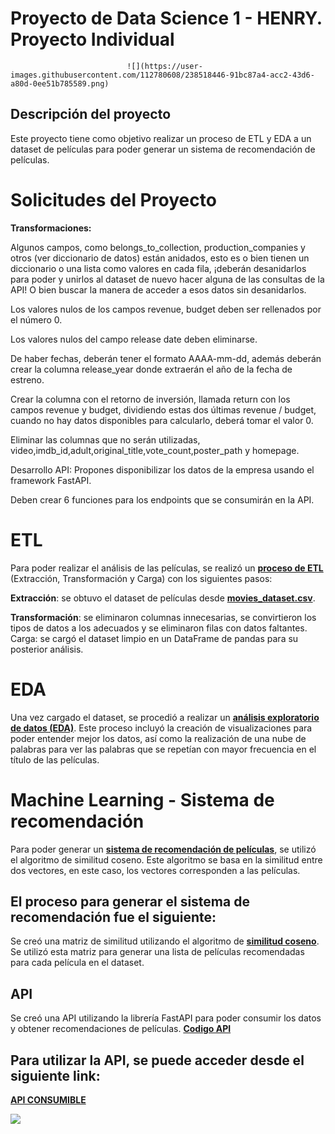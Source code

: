 

# Proyecto de Data Science 1 - HENRY. Proyecto Individual 
                              ![](https://user-images.githubusercontent.com/112780608/238518446-91bc87a4-acc2-43d6-a80d-0ee51b785589.png)

## Descripción del proyecto
Este proyecto tiene como objetivo  realizar un proceso de ETL y EDA a un dataset de películas para poder generar un sistema de recomendación de películas.

# Solicitudes del Proyecto

**Transformaciones:**

Algunos campos, como belongs_to_collection, production_companies y otros (ver diccionario de datos) están anidados, esto es o bien tienen un diccionario o una lista como valores en cada fila, ¡deberán desanidarlos para poder y unirlos al dataset de nuevo hacer alguna de las consultas de la API! O bien buscar la manera de acceder a esos datos sin desanidarlos.

Los valores nulos de los campos revenue, budget deben ser rellenados por el número 0.

Los valores nulos del campo release date deben eliminarse.

De haber fechas, deberán tener el formato AAAA-mm-dd, además deberán crear la columna release_year donde extraerán el año de la fecha de estreno.

Crear la columna con el retorno de inversión, llamada return con los campos revenue y budget, dividiendo estas dos últimas revenue / budget, cuando no hay datos disponibles para calcularlo, deberá tomar el valor 0.

Eliminar las columnas que no serán utilizadas, video,imdb_id,adult,original_title,vote_count,poster_path y homepage.


Desarrollo API: Propones disponibilizar los datos de la empresa usando el framework FastAPI.

Deben crear 6 funciones para los endpoints que se consumirán en la API.



# ETL
Para poder realizar el análisis de las películas, se realizó un **[proceso de ETL](https://github.com/pabdus/P.I_API/blob/main/Procesos/ETL.ipynb)** (Extracción, Transformación y Carga) con los siguientes pasos:

**Extracción**: se obtuvo el dataset de películas desde **[movies_dataset.csv](https://drive.google.com/file/d/1Rp7SNuoRnmdoQMa5LWXuK4i7W1ILblYb/view?usp=sharing)**.

**Transformación**: se eliminaron columnas innecesarias, se convirtieron los tipos de datos a los adecuados y se eliminaron filas con datos faltantes.
Carga: se cargó el dataset limpio en un DataFrame de pandas para su posterior análisis.

# EDA
Una vez cargado el dataset, se procedió a realizar un **[análisis exploratorio de datos (EDA)](https://github.com/pabdus/P.I_API/blob/main/Procesos/EDA.ipynb)**. Este proceso incluyó la creación de visualizaciones para poder entender mejor los datos, así como la realización de una nube de palabras para ver las palabras que se repetían con mayor frecuencia en el título de las películas.

# Machine Learning - Sistema de recomendación
Para poder generar un **[sistema de recomendación de películas](https://github.com/pabdus/P.I_API/blob/main/recomender.py)**, se utilizó el algoritmo de similitud coseno. Este algoritmo se basa en la similitud entre dos vectores, en este caso, los vectores corresponden a las películas.

## El proceso para generar el sistema de recomendación fue el siguiente:

Se creó una matriz de similitud utilizando el algoritmo de **[similitud coseno](s.wikipedia.org/wiki/Similitud_coseno#:~:text=La%20similitud%20coseno%20es%20una,del%20ángulo%20comprendido%20entre%20ellos.)**.
Se utilizó esta matriz para generar una lista de películas recomendadas para cada película en el dataset.

## API


Se creó una API utilizando la librería FastAPI para poder consumir los datos y obtener recomendaciones de películas. **[Codigo API](https://github.com/pabdus/P.I_API/blob/main/main.py)**

## Para utilizar la API, se puede acceder desde el siguiente link:

**[API CONSUMIBLE](https://api-movies-project1.onrender.com/)**


![](https://user-images.githubusercontent.com/112780608/238518451-eeb6d6f8-8edc-4a98-a7f3-ca1930095536.png)


